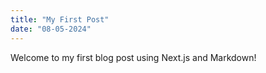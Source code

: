 ```yaml
---
title: "My First Post"
date: "08-05-2024"
---
```


Welcome to my first blog post using Next.js and Markdown!